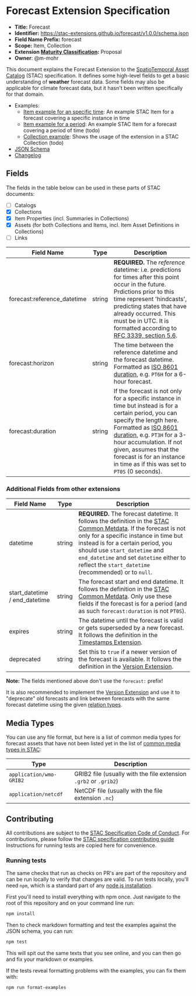 # Forecast Extension Specification

- **Title:** Forecast
- **Identifier:** <https://stac-extensions.github.io/forecast/v1.0.0/schema.json>
- **Field Name Prefix:** forecast
- **Scope:** Item, Collection
- **Extension [Maturity Classification](https://github.com/radiantearth/stac-spec/tree/master/extensions/README.md#extension-maturity):** Proposal
- **Owner**: @m-mohr

This document explains the Forecast Extension to the [SpatioTemporal Asset Catalog](https://github.com/radiantearth/stac-spec) (STAC) specification.
It defines some high-level fields to get a basic understanding of **weather** forecast data.
Some fields may also be applicable for climate forecast data, but it hasn't been written specifically for that domain.

- Examples:
  - [Item example for an specific time](examples/item.json): An example STAC Item for a forecast covering a specific instance in time
  - [Item example for a period](examples/item-period.json): An example STAC Item for a forecast covering a period of time (todo)
  - [Collection example](examples/collection.json): Shows the usage of the extension in a STAC Collection (todo)
- [JSON Schema](json-schema/schema.json)
- [Changelog](./CHANGELOG.md)

## Fields

The fields in the table below can be used in these parts of STAC documents:
- [ ] Catalogs
- [x] Collections
- [x] Item Properties (incl. Summaries in Collections)
- [x] Assets (for both Collections and Items, incl. Item Asset Definitions in Collections)
- [ ] Links

| Field Name                   | Type   | Description |
| ---------------------------- | ------ | ----------- |
| forecast:reference_datetime  | string | **REQUIRED.** The *reference* datetime: i.e. predictions for times after this point occur in the future. Prdictions prior to this time represent 'hindcasts', predicting states that have already occurred. This must be in UTC. It is formatted according to [RFC 3339, section 5.6](https://tools.ietf.org/html/rfc3339#section-5.6). |
| forecast:horizon             | string | The time between the reference datetime and the forecast datetime. Formatted as [ISO 8601 duration](https://en.wikipedia.org/wiki/ISO_8601#Durations), e.g. `PT6H` for a 6-hour forecast. |
| forecast:duration            | string | If the forecast is not only for a specific instance in time but instead is for a certain period, you can specify the length here. Formatted as [ISO 8601 duration](https://en.wikipedia.org/wiki/ISO_8601#Durations), e.g. `PT3H` for a 3-hour accumulation. If not given, assumes that the forecast is for an instance in time as if this was set to `PT0S` (0 seconds). |

### Additional Fields from other extensions

| Field Name        | Type   | Description |
| ----------------- | ------ | ----------- |
| datetime          | string | **REQUIRED.** The forecast datetime. It follows the definition in the [STAC Common Metdata](https://github.com/radiantearth/stac-spec/blob/master/item-spec/common-metadata.md#date-and-time). If the forecast is not only for a specific instance in time but instead is for a certain period, you should use `start_datetime` and `end_datetime` and set `datetime` either to reflect the `start_datetime` (recommended) or to `null`. |
| start_datetime / end_datetime | string | The forecast start and end datetime. It follows the definition in the [STAC Common Metdata](https://github.com/radiantearth/stac-spec/blob/master/item-spec/common-metadata.md#date-and-time). Only use these fields if the forecast is for a period (and as such `forecast:duration` is not `PT0S`). |
| expires           | string | The datetime until the forecast is valid or gets superseded by a new forecast. It follows the definition in the [Timestamps Extension](https://github.com/stac-extensions/timestamps#item-properties-fields). |
| deprecated        | string | Set this to `true` if a newer version of the forecast is available. It follows the definition in the [Version Extension](https://github.com/stac-extensions/timestamps#item-properties-fields). |

**Note:** The fields mentioned above don't use the `forecast:` prefix!

It is also recommended to implement the [Version Extension](https://github.com/stac-extensions/version)
and use it to "deprecate" old forecasts and link between forecasts with the same forecast datetime using the given
[relation types](https://github.com/stac-extensions/version#relation-types).

## Media Types

You can use any file format, but here is a list of common media types for forecast assets that have not been listed yet in the list of [common media types in STAC](https://github.com/radiantearth/stac-spec/blob/master/best-practices.md#common-media-types-in-stac):

| Type                    | Description |
| ----------------------- | ----------- |
| `application/wmo-GRIB2` | GRIB2 file (usually with the file extension `.grb2` or `.grib2`) |
| `application/netcdf`    | NetCDF file (usually with the file extension `.nc`) |

## Contributing

All contributions are subject to the
[STAC Specification Code of Conduct](https://github.com/radiantearth/stac-spec/blob/master/CODE_OF_CONDUCT.md).
For contributions, please follow the
[STAC specification contributing guide](https://github.com/radiantearth/stac-spec/blob/master/CONTRIBUTING.md) Instructions
for running tests are copied here for convenience.

### Running tests

The same checks that run as checks on PR's are part of the repository and can be run locally to verify that changes are valid. 
To run tests locally, you'll need `npm`, which is a standard part of any [node.js installation](https://nodejs.org/en/download/).

First you'll need to install everything with npm once. Just navigate to the root of this repository and on 
your command line run:
```bash
npm install
```

Then to check markdown formatting and test the examples against the JSON schema, you can run:
```bash
npm test
```

This will spit out the same texts that you see online, and you can then go and fix your markdown or examples.

If the tests reveal formatting problems with the examples, you can fix them with:
```bash
npm run format-examples
```

